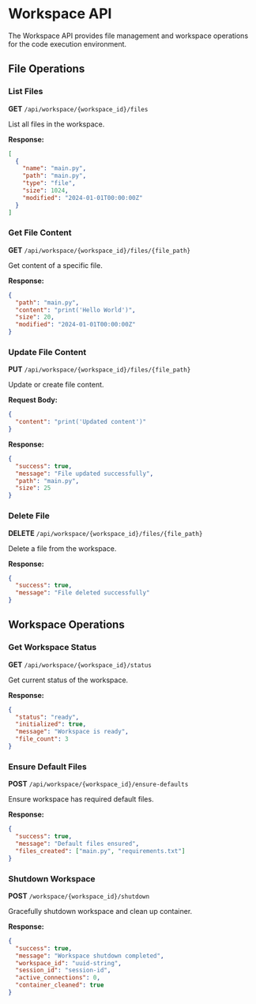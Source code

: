 # Workspace API

The Workspace API provides file management and workspace operations for the code execution environment.

## File Operations

### List Files
**GET** `/api/workspace/{workspace_id}/files`

List all files in the workspace.

**Response:**
```json
[
  {
    "name": "main.py",
    "path": "main.py",
    "type": "file",
    "size": 1024,
    "modified": "2024-01-01T00:00:00Z"
  }
]
```

### Get File Content
**GET** `/api/workspace/{workspace_id}/files/{file_path}`

Get content of a specific file.

**Response:**
```json
{
  "path": "main.py",
  "content": "print('Hello World')",
  "size": 20,
  "modified": "2024-01-01T00:00:00Z"
}
```

### Update File Content
**PUT** `/api/workspace/{workspace_id}/files/{file_path}`

Update or create file content.

**Request Body:**
```json
{
  "content": "print('Updated content')"
}
```

**Response:**
```json
{
  "success": true,
  "message": "File updated successfully",
  "path": "main.py",
  "size": 25
}
```

### Delete File
**DELETE** `/api/workspace/{workspace_id}/files/{file_path}`

Delete a file from the workspace.

**Response:**
```json
{
  "success": true,
  "message": "File deleted successfully"
}
```

## Workspace Operations

### Get Workspace Status
**GET** `/api/workspace/{workspace_id}/status`

Get current status of the workspace.

**Response:**
```json
{
  "status": "ready",
  "initialized": true,
  "message": "Workspace is ready",
  "file_count": 3
}
```

### Ensure Default Files
**POST** `/api/workspace/{workspace_id}/ensure-defaults`

Ensure workspace has required default files.

**Response:**
```json
{
  "success": true,
  "message": "Default files ensured",
  "files_created": ["main.py", "requirements.txt"]
}
```

### Shutdown Workspace
**POST** `/workspace/{workspace_id}/shutdown`

Gracefully shutdown workspace and clean up container.

**Response:**
```json
{
  "success": true,
  "message": "Workspace shutdown completed",
  "workspace_id": "uuid-string",
  "session_id": "session-id",
  "active_connections": 0,
  "container_cleaned": true
}
```